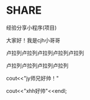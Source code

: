 # SHARE
经验分享小程序(项目)

大家好！我是cjh小哥哥

卢拉列卢拉列卢拉列卢拉列卢拉列

卢拉列卢拉列卢拉列卢拉列

cout<<"jy师兄好帅！"

cout<<"xhh好帅"<<endl;
